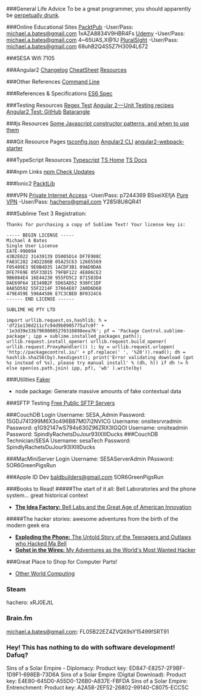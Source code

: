 ###General Life Advice
To be a great programmer, you should apparently be [perpetually drunk](http://www.cbsnews.com/news/can-alcohol-make-men-smarter-study-suggests-yes/).

###Online Educational Sites
[PacktPub](https://www.packtpub.com/)
  -User/Pass: michael.a.bates@gmail.com   1xAZA8834V9HBR4Fs
[Udemy](https://www.udemy.com/)
  -User/Pass: michael.a.bates@gmail.com 4~65UAS,X@1U
[PluralSight](https://www.pluralsight.com/)
  -User/Pass: michael.a.bates@gmail.com 68uhB2Q4S5Z7H3094L672

###SESA Wifi
7105

###Angular2
[Changelog](https://github.com/angular/angular/blob/master/CHANGELOG.md)
[CheatSheet](https://angular.io/docs/ts/latest/guide/cheatsheet.html)
[Resources](https://github.com/AngularClass/awesome-angular2)

###Other References
[Command Line](https://www.davidbaumgold.com/tutorials/command-line/#what-is)


###References & Specifications
[ES6 Spec](http://www.ecma-international.org/ecma-262/6.0/)

###Testing Resources
[Regex Test](https://regex101.com/#javascript)
[Angular 2 — Unit Testing recipes](https://medium.com/google-developer-experts/angular-2-unit-testing-with-jasmine-defe20421584#.jhg2shd60)
[Angular2 Test: GitHub](https://github.com/angular/angular/tree/e748adda2e7a1f6e302628d0d76b5c3d1e3fc196/modules/angular2/test)
[Batarangle](http://go.rangle.io/batarangle?utm_campaign=Batarangle&utm_source=Rangle%20Homepage)

###js Resources
[Some Javascript constructor patterns, and when to use them](http://www.samselikoff.com/blog/some-Javascript-constructor-patterns/)

###Git Resource Pages
[tsconfig.json](https://github.com/Microsoft/TypeScript/wiki/tsconfig.json)
[Angular2 CLI](https://github.com/angular/angular-cli)
[angular2-webpack-starter](https://github.com/AngularClass/angular2-webpack-starter)


###TypeScript Resources
[Typescript](https://github.com/Microsoft/TypeScript/blob/master/doc/spec.md)
[TS Home](https://github.com/Microsoft/TypeScript/wiki)
[TS Docs](https://typescript.codeplex.com/wikipage?title=Writing%20Definition%20%28.d.ts%29%20Files)

###npm Links
[npm Check Updates](https://www.npmjs.com/package/npm-check-updates)

###Ionic2
[PacktLib](https://www.packtpub.com/packtlib/video/Web%20Development/9781786469144/7675/7677/Bootstrapping+an+Ionic+App)


###VPN
[Private Internet Access]()
  -User/Pass: p7244369 BSseiXEfjA
[Pure VPN]()
  -User/Pass: hachero@gmail.com Y285l8U8QR41




###Sublime Text 3
Registration:

```text
Thanks for purchasing a copy of Sublime Text! Your license key is:

----- BEGIN LICENSE -----
Michael A Bates
Single User License
EA7E-998094
43B2E022 31439139 D5005D14 DF7E988C
FA83C282 24D2286B 05A25C63 12605569
F05489E3 9E0B4D35 1ACDF3B1 09AD9DA6
DFE7F69E 05F33D15 79FBF122 4E886CE2
9B6084E4 16E44230 955FD5C2 871583D4
DAE69F64 1E349B2F 5D65AD52 930FC1DF
8A85D592 55F2214F 37664E07 2A0D6D68
479E459E 596A4586 E7C3CBED BF0324C6
------ END LICENSE ------

SUBLIME HQ PTY LTD
```

```Package Control
import urllib.request,os,hashlib; h = 'df21e130d211cfc94d9b0905775a7c0f' + '1e3d39e33b79698005270310898eea76'; pf = 'Package Control.sublime-package'; ipp = sublime.installed_packages_path(); urllib.request.install_opener( urllib.request.build_opener( urllib.request.ProxyHandler()) ); by = urllib.request.urlopen( 'http://packagecontrol.io/' + pf.replace(' ', '%20')).read(); dh = hashlib.sha256(by).hexdigest(); print('Error validating download (got %s instead of %s), please try manual install' % (dh, h)) if dh != h else open(os.path.join( ipp, pf), 'wb' ).write(by)
```

###Utilities
[Faker](https://www.npmjs.com/package/faker)
  - node package: Generate massive amounts of fake contextual data

###SFTP Testing
[Free Public SFTP Servers](http://www.sftp.net/public-online-sftp-servers)

###CouchDB Login
Username: SESA_Admin
Password: 15GDJ741399M6X3o496B87M07i2NVICG
Username: onsitesrvradmin
Password: q1G92147wS794s630Z96ZRX3IGQOI
Username: onsiteadmin
Password: SpindlyRachetsDuJour93IXIIIDucks
###CouchDB Technician/SESA
Username: sesaTech
Password: SpindlyRachetsDuJour93IXIIIDucks

###MacMiniServer Login
Username: SESAServerAdmin
PAssword: 5OR6GreenPigsRun

###Apple ID Dev
baldbuilders@gmail.com 5OR6GreenPigsRun

###Books to Read!
#####The start of it all: Bell Laboratories and the phone system... great historical context
- [**The Idea Factory:** Bell Labs and the Great Age of American Innovation](https://itunes.apple.com/us/book/the-idea-factory/id456070729?mt=11)

#####The hacker stories: awesome adventures from the birth of the modern geek era
- [**Exploding the Phone:** The Untold Story of the Teenagers and Outlaws who Hacked Ma Bell](https://itunes.apple.com/ca/book/exploding-the-phone/id570545460?mt=11)
- [**Gohst in the Wires:** My Adventures as the World's Most Wanted Hacker](https://itunes.apple.com/us/book/ghost-in-the-wires/id395522097?mt=11)


###Great Place to Shop for Computer Parts!
- [Other World Computing](https://www.macsales.com/)

### Steam
hachero: xRJ0EJtL

### Brain.fm
michael.a.bates@gmail.com: FL05B22EZ4ZVQX9sY15499fSRT91


### Hey! This has nothing to do with software development! Dafuq?
Sins of a Solar Empire - Diplomacy: Product key: ED847-E8257-2F9BF-1D9F1-698EB-73D6A
Sins of a Solar Empire (Digital Download): Product key: E4E80-645D0-A55D0-126B0-A837E-FBFDA
Sins of a Solar Empire: Entrenchment: Product key: A2A58-2EF52-26802-99140-C8075-ECC5C
